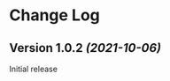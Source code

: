 Change Log
==========
 
Version 1.0.2 *(2021-10-06)*
----------------------------

 Initial release
